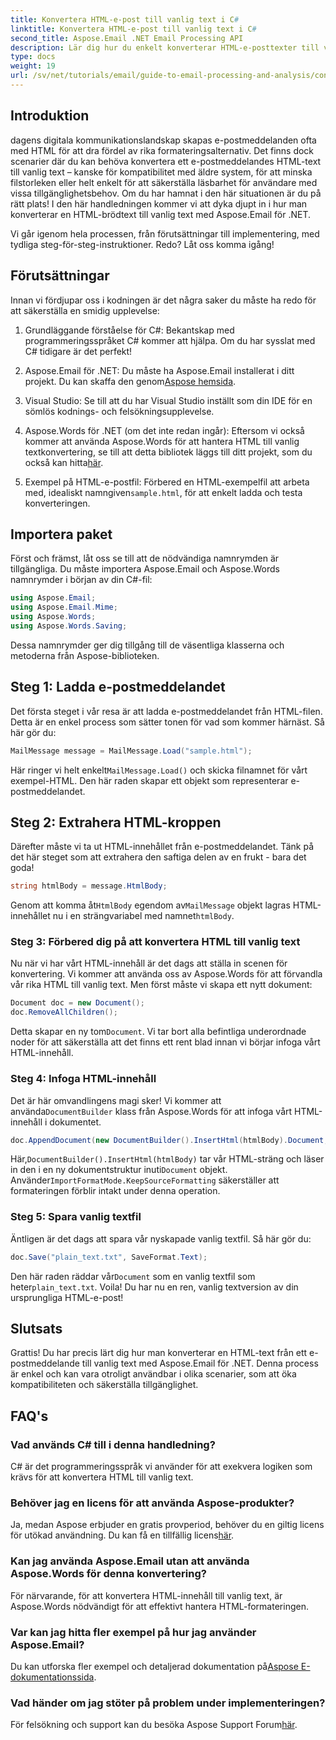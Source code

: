 ```yaml
---
title: Konvertera HTML-e-post till vanlig text i C#
linktitle: Konvertera HTML-e-post till vanlig text i C#
second_title: Aspose.Email .NET Email Processing API
description: Lär dig hur du enkelt konverterar HTML-e-posttexter till vanlig text med Aspose.Email för .NET i denna detaljerade, steg-för-steg handledning.
type: docs
weight: 19
url: /sv/net/tutorials/email/guide-to-email-processing-and-analysis/convert-html-email-to-plain-text/
---
```

## Introduktion

dagens digitala kommunikationslandskap skapas e-postmeddelanden ofta med HTML för att dra fördel av rika formateringsalternativ. Det finns dock scenarier där du kan behöva konvertera ett e-postmeddelandes HTML-text till vanlig text – kanske för kompatibilitet med äldre system, för att minska filstorleken eller helt enkelt för att säkerställa läsbarhet för användare med vissa tillgänglighetsbehov. Om du har hamnat i den här situationen är du på rätt plats! I den här handledningen kommer vi att dyka djupt in i hur man konverterar en HTML-brödtext till vanlig text med Aspose.Email för .NET. 

Vi går igenom hela processen, från förutsättningar till implementering, med tydliga steg-för-steg-instruktioner. Redo? Låt oss komma igång!

## Förutsättningar

Innan vi fördjupar oss i kodningen är det några saker du måste ha redo för att säkerställa en smidig upplevelse:

1. Grundläggande förståelse för C#: Bekantskap med programmeringsspråket C# kommer att hjälpa. Om du har sysslat med C# tidigare är det perfekt!

2. Aspose.Email för .NET: Du måste ha Aspose.Email installerat i ditt projekt. Du kan skaffa den genom[Aspose hemsida](https://releases.aspose.com/email/net/).

3. Visual Studio: Se till att du har Visual Studio inställt som din IDE för en sömlös kodnings- och felsökningsupplevelse.

4.  Aspose.Words för .NET (om det inte redan ingår): Eftersom vi också kommer att använda Aspose.Words för att hantera HTML till vanlig textkonvertering, se till att detta bibliotek läggs till ditt projekt, som du också kan hitta[här](https://releases.aspose.com/words/net/).

5.  Exempel på HTML-e-postfil: Förbered en HTML-exempelfil att arbeta med, idealiskt namngiven`sample.html`, för att enkelt ladda och testa konverteringen.

## Importera paket

Först och främst, låt oss se till att de nödvändiga namnrymden är tillgängliga. Du måste importera Aspose.Email och Aspose.Words namnrymder i början av din C#-fil:

```csharp
using Aspose.Email;
using Aspose.Email.Mime;
using Aspose.Words;
using Aspose.Words.Saving;
```

Dessa namnrymder ger dig tillgång till de väsentliga klasserna och metoderna från Aspose-biblioteken.

## Steg 1: Ladda e-postmeddelandet

Det första steget i vår resa är att ladda e-postmeddelandet från HTML-filen. Detta är en enkel process som sätter tonen för vad som kommer härnäst. Så här gör du:

```csharp
MailMessage message = MailMessage.Load("sample.html");
```

 Här ringer vi helt enkelt`MailMessage.Load()` och skicka filnamnet för vårt exempel-HTML. Den här raden skapar ett objekt som representerar e-postmeddelandet.

## Steg 2: Extrahera HTML-kroppen

Därefter måste vi ta ut HTML-innehållet från e-postmeddelandet. Tänk på det här steget som att extrahera den saftiga delen av en frukt - bara det goda!

```csharp
string htmlBody = message.HtmlBody;
```

 Genom att komma åt`HtmlBody` egendom av`MailMessage` objekt lagras HTML-innehållet nu i en strängvariabel med namnet`htmlBody`.

### Steg 3: Förbered dig på att konvertera HTML till vanlig text

Nu när vi har vårt HTML-innehåll är det dags att ställa in scenen för konvertering. Vi kommer att använda oss av Aspose.Words för att förvandla vår rika HTML till vanlig text. Men först måste vi skapa ett nytt dokument:

```csharp
Document doc = new Document();
doc.RemoveAllChildren();
```

 Detta skapar en ny tom`Document`. Vi tar bort alla befintliga underordnade noder för att säkerställa att det finns ett rent blad innan vi börjar infoga vårt HTML-innehåll.

### Steg 4: Infoga HTML-innehåll

 Det är här omvandlingens magi sker! Vi kommer att använda`DocumentBuilder` klass från Aspose.Words för att infoga vårt HTML-innehåll i dokumentet. 

```csharp
doc.AppendDocument(new DocumentBuilder().InsertHtml(htmlBody).Document, ImportFormatMode.KeepSourceFormatting);
```

 Här,`DocumentBuilder().InsertHtml(htmlBody)` tar vår HTML-sträng och läser in den i en ny dokumentstruktur inuti`Document` objekt. Använder`ImportFormatMode.KeepSourceFormatting` säkerställer att formateringen förblir intakt under denna operation.

### Steg 5: Spara vanlig textfil

Äntligen är det dags att spara vår nyskapade vanlig textfil. Så här gör du:

```csharp
doc.Save("plain_text.txt", SaveFormat.Text);
```

 Den här raden räddar vår`Document` som en vanlig textfil som heter`plain_text.txt`. Voila! Du har nu en ren, vanlig textversion av din ursprungliga HTML-e-post!

## Slutsats

Grattis! Du har precis lärt dig hur man konverterar en HTML-text från ett e-postmeddelande till vanlig text med Aspose.Email för .NET. Denna process är enkel och kan vara otroligt användbar i olika scenarier, som att öka kompatibiliteten och säkerställa tillgänglighet. 

## FAQ's

### Vad används C# till i denna handledning?  
C# är det programmeringsspråk vi använder för att exekvera logiken som krävs för att konvertera HTML till vanlig text.

### Behöver jag en licens för att använda Aspose-produkter?  
 Ja, medan Aspose erbjuder en gratis provperiod, behöver du en giltig licens för utökad användning. Du kan få en tillfällig licens[här](https://purchase.conholdate.com/temporary-license/).

### Kan jag använda Aspose.Email utan att använda Aspose.Words för denna konvertering?  
För närvarande, för att konvertera HTML-innehåll till vanlig text, är Aspose.Words nödvändigt för att effektivt hantera HTML-formateringen.

### Var kan jag hitta fler exempel på hur jag använder Aspose.Email?  
 Du kan utforska fler exempel och detaljerad dokumentation på[Aspose E-dokumentationssida](https://reference.aspose.com/email/net/).

### Vad händer om jag stöter på problem under implementeringen?  
 För felsökning och support kan du besöka Aspose Support Forum[här](https://forum.aspose.com/c/email/12/).